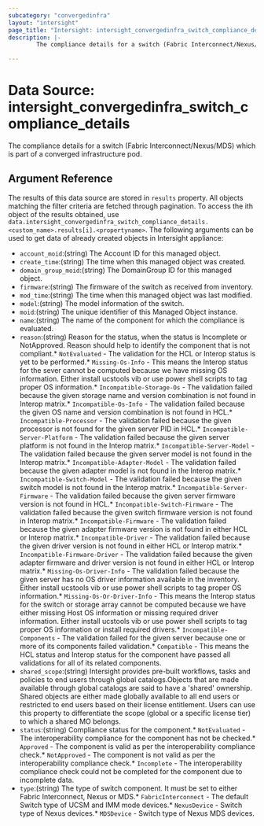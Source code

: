 ```yaml
---
subcategory: "convergedinfra"
layout: "intersight"
page_title: "Intersight: intersight_convergedinfra_switch_compliance_details"
description: |-
        The compliance details for a switch (Fabric Interconnect/Nexus/MDS) which is part of a converged infrastructure pod.

---
```


# Data Source: intersight_convergedinfra_switch_compliance_details
The compliance details for a switch (Fabric Interconnect/Nexus/MDS) which is part of a converged infrastructure pod.
## Argument Reference
The results of this data source are stored in `results` property.
All objects matching the filter criteria are fetched through pagination.
To access the ith object of the results obtained, use `data.intersight_convergedinfra_switch_compliance_details.<custom_name>.results[i].<propertyname>`.
The following arguments can be used to get data of already created objects in Intersight appliance:
* `account_moid`:(string) The Account ID for this managed object. 
* `create_time`:(string) The time when this managed object was created. 
* `domain_group_moid`:(string) The DomainGroup ID for this managed object. 
* `firmware`:(string) The firmware of the switch as received from inventory. 
* `mod_time`:(string) The time when this managed object was last modified. 
* `model`:(string) The model information of the switch. 
* `moid`:(string) The unique identifier of this Managed Object instance. 
* `name`:(string) The name of the component for which the compliance is evaluated. 
* `reason`:(string) Reason for the status, when the status is Incomplete or NotApproved. Reason should help to identify the component that is not compliant.* `NotEvaluated` - The validation for the HCL or Interop status is yet to be performed.* `Missing-Os-Info` - This means the Interop status for the sever cannot be computed because we have missing OS information. Either install ucstools vib or use power shell scripts to tag proper OS information.* `Incompatible-Storage-Os` - The validation failed because the given storage name and version combination is not found in Interop matrix.* `Incompatible-Os-Info` - The validation failed because the given OS name and version combination is not found in HCL.* `Incompatible-Processor` - The validation failed because the given processor is not found for the given server PID in HCL.* `Incompatible-Server-Platform` - The validation failed because the given server platform is not found in the Interop matrix.* `Incompatible-Server-Model` - The validation failed because the given server model is not found in the Interop matrix.* `Incompatible-Adapter-Model` - The validation failed because the given adapter model is not found in the Interop matrix.* `Incompatible-Switch-Model` - The validation failed because the given switch model is not found in the Interop matrix.* `Incompatible-Server-Firmware` - The validation failed because the given server firmware version is not found in HCL.* `Incompatible-Switch-Firmware` - The validation failed because the given switch firmware version is not found in Interop matrix.* `Incompatible-Firmware` - The validation failed because the given adapter firmware version is not found in either HCL or Interop matrix.* `Incompatible-Driver` - The validation failed because the given driver version is not found in either HCL or Interop matrix.* `Incompatible-Firmware-Driver` - The validation failed because the given adapter firmware and driver version is not found in either HCL or Interop matrix.* `Missing-Os-Driver-Info` - The validation failed because the given server has no OS driver information available in the inventory. Either install ucstools vib or use power shell scripts to tag proper OS information.* `Missing-Os-Or-Driver-Info` - This means the Interop status for the switch or storage array cannot be computed because we have either missing Host OS information or missing required driver information. Either install ucstools vib or use power shell scripts to tag proper OS information or install required drivers.* `Incompatible-Components` - The validation failed for the given server because one or more of its components failed validation.* `Compatible` - This means the HCL status and Interop status for the component have passed all validations for all of its related components. 
* `shared_scope`:(string) Intersight provides pre-built workflows, tasks and policies to end users through global catalogs.Objects that are made available through global catalogs are said to have a 'shared' ownership. Shared objects are either made globally available to all end users or restricted to end users based on their license entitlement. Users can use this property to differentiate the scope (global or a specific license tier) to which a shared MO belongs. 
* `status`:(string) Compliance status for the component.* `NotEvaluated` - The interoperability compliance for the component has not be checked.* `Approved` - The component is valid as per the interoperability compliance check.* `NotApproved` - The component is not valid as per the interoperability compliance check.* `Incomplete` - The interoperability compliance check could not be completed for the component due to incomplete data. 
* `type`:(string) The type of switch component. It must be set to either Fabric Interconnect, Nexus or MDS.* `FabricInterconnect` - The default Switch type of UCSM and IMM mode devices.* `NexusDevice` - Switch type of Nexus devices.* `MDSDevice` - Switch type of Nexus MDS devices. 
 
